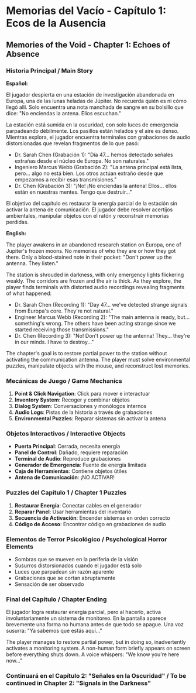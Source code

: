 # Memorias del Vacío - Capítulo 1: Ecos de la Ausencia
## Memories of the Void - Chapter 1: Echoes of Absence

### Historia Principal / Main Story

**Español:**

El jugador despierta en una estación de investigación abandonada en Europa, una de las lunas heladas de Júpiter. No recuerda quién es ni cómo llegó allí. Solo encuentra una nota manchada de sangre en su bolsillo que dice: "No enciendas la antena. Ellos escuchan."

La estación está sumida en la oscuridad, con solo luces de emergencia parpadeando débilmente. Los pasillos están helados y el aire es denso. Mientras explora, el jugador encuentra terminales con grabaciones de audio distorsionadas que revelan fragmentos de lo que pasó:

- Dr. Sarah Chen (Grabación 1): "Día 47... hemos detectado señales extrañas desde el núcleo de Europa. No son naturales."
- Ingeniero Marcus Webb (Grabación 2): "La antena principal está lista, pero... algo no está bien. Los otros actúan extraño desde que empezamos a recibir esas transmisiones."
- Dr. Chen (Grabación 3): "¡No! ¡No enciendas la antena! Ellos... ellos están en nuestras mentes. Tengo que destruir..."

El objetivo del capítulo es restaurar la energía parcial de la estación sin activar la antena de comunicación. El jugador debe resolver acertijos ambientales, manipular objetos con el ratón y reconstruir memorias perdidas.

**English:**

The player awakens in an abandoned research station on Europa, one of Jupiter's frozen moons. No memories of who they are or how they got there. Only a blood-stained note in their pocket: "Don't power up the antenna. They listen."

The station is shrouded in darkness, with only emergency lights flickering weakly. The corridors are frozen and the air is thick. As they explore, the player finds terminals with distorted audio recordings revealing fragments of what happened:

- Dr. Sarah Chen (Recording 1): "Day 47... we've detected strange signals from Europa's core. They're not natural."
- Engineer Marcus Webb (Recording 2): "The main antenna is ready, but... something's wrong. The others have been acting strange since we started receiving those transmissions."
- Dr. Chen (Recording 3): "No! Don't power up the antenna! They... they're in our minds. I have to destroy..."

The chapter's goal is to restore partial power to the station without activating the communication antenna. The player must solve environmental puzzles, manipulate objects with the mouse, and reconstruct lost memories.

### Mecánicas de Juego / Game Mechanics

1. **Point & Click Navigation**: Click para mover e interactuar
2. **Inventory System**: Recoger y combinar objetos
3. **Dialog System**: Conversaciones y monólogos internos
4. **Audio Logs**: Pistas de la historia a través de grabaciones
5. **Environmental Puzzles**: Reparar sistemas sin activar la antena

### Objetos Interactivos / Interactive Objects

- **Puerta Principal**: Cerrada, necesita energía
- **Panel de Control**: Dañado, requiere reparación
- **Terminal de Audio**: Reproduce grabaciones
- **Generador de Emergencia**: Fuente de energía limitada
- **Caja de Herramientas**: Contiene objetos útiles
- **Antena de Comunicación**: ¡NO ACTIVAR!

### Puzzles del Capítulo 1 / Chapter 1 Puzzles

1. **Restaurar Energía**: Conectar cables en el generador
2. **Reparar Panel**: Usar herramientas del inventario
3. **Secuencia de Activación**: Encender sistemas en orden correcto
4. **Código de Acceso**: Encontrar código en grabaciones de audio

### Elementos de Terror Psicológico / Psychological Horror Elements

- Sombras que se mueven en la periferia de la visión
- Susurros distorsionados cuando el jugador está solo
- Luces que parpadean sin razón aparente
- Grabaciones que se cortan abruptamente
- Sensación de ser observado

### Final del Capítulo / Chapter Ending

El jugador logra restaurar energía parcial, pero al hacerlo, activa involuntariamente un sistema de monitoreo. En la pantalla aparece brevemente una forma no humana antes de que todo se apague. Una voz susurra: "Ya sabemos que estás aquí..."

The player manages to restore partial power, but in doing so, inadvertently activates a monitoring system. A non-human form briefly appears on screen before everything shuts down. A voice whispers: "We know you're here now..."

### Continuará en el Capítulo 2: "Señales en la Oscuridad" / To be continued in Chapter 2: "Signals in the Darkness"